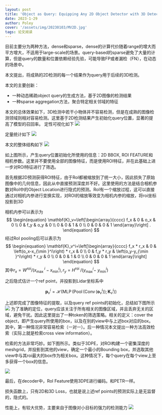 ```yaml
---
layout: post
title: 'Object as Query: Equipping Any 2D Object Detector with 3D Detection Ability'
date: 2023-1-29
author: Poley
cover: '/assets/img/20230103/MV2D.jpg'
tags: 论文阅读  
---
```





目前主要分为两种方法，dense和sparse，dense的计算代价随着range的增大而平方增大，不适用于large-scale的场景。query-based的sparse避免了大量的计算，但是query的数量和位置依赖经验先验，可能导致FP或者漏检（FN），在动态的场景中。

本文提出，将成熟的2D检测的每一个结果作为query用于后续的3D检测。

本文的主要创新：
+ 一种动态稀疏object query的生成方法，基于2D图像的检测结果
+ 一种sparse aggregation方法，聚合特定相关邻域的特征

本文的总体效果如下，3D检测中若干小物体并不容易检测，但是在成熟的图像检测领域则相对容易检测。这里基于2D检测结果产生初始化query位置，显著的提高了模型的召回率。
定性可视化如下
![](/assets/img/20230129/MV2DF1.jpg)

定量统计如下
![](/assets/img/20230129/MV2DF5.jpg)

本文的整体结构如下
![](/assets/img/20230129/MV2DF2.jpg)

如上图所示，产生query位置初始化所使用的信息：2D BBOX, ROI FEATURE和相机参数。这里并不要使用全部的图像特征，而是使用ROI特征，并在此基础上进一步对ROI特征进行了筛选。

首先根据2D预测获得ROI特征，由于RoI都被缩放到了统一大小，因此损失了原始图像中的几何信息，因此从中直接预测深度并不好。这里使用的方法是结合相机参数对RoI中的Object Location进行隐式的预测。RoI有一个缩放过程，这可以直接通过对相机内参进行变换实现，对ROI的缩放等效变为相机内参的缩放，将roi坐标投影到3D

相机内参可以表示为
$$
\begin{equation}
\mathbf{K}_v=\left[\begin{array}{cccc}
f_x & 0 & o_x & 0 \\
0 & f_y & o_y & 0 \\
0 & 0 & 1 & 0 \\
0 & 0 & 0 & 1
\end{array}\right] .
\end{equation}
$$
经过RoI pooling后可以表示为
$$
\begin{equation}
\mathbf{K}_v^i=\left[\begin{array}{cccc}
f_x * r_x & 0 & \left(o_x-x_{\min }^i\right) * r_x & 0 \\
0 & f_y * r_y & \left(o_y-y_{\min }^i\right) * r_y & 0 \\
0 & 0 & 1 & 0 \\
0 & 0 & 0 & 1
\end{array}\right]
\end{equation}
$$
其中$r_x=W^{r o i} /\left(x_{\text {max }}^i-x_{\min }^i\right), r_y=H^{\text {roi }} /\left(y_{\max }^i-\right.$ $\left.y_{\min }^i\right)$

之后隐式估计一个ref point，并投影到Lidar坐标系中

$$
\begin{equation}
\mathbf{p}_v^i=\mathcal{H}\left(\operatorname{MLP}\left(\operatorname{Pool}\left(\operatorname{Conv}\left(\mathbf{o}_v^i\right)\right) ; \mathbf{K}_v^i\right)\right)
\end{equation}
$$

上述即完成了图像特征的提取，以及query ref points的初始化，总结如下图所示
![](/assets/img/20230129/MV2DF3.jpg)
为了准确的定位，query应该关注于所有相关的图像区域，并且丢弃无关的区域，避免干扰。因此这里提出了一种token的筛选策略。相关的定义：cover the object，即产生query所使用的box，以及在别的view中与上述box对应的box。其中，第一种情况非常容易检索（一对一）。后一种情况本文提出一种方法高效检索（实际上就是检索cross view information）。


检索的方法非常巧妙。如下图所示。类似于3DPE，对ROI构建一个密集深度的meshgrid，并投影到其他的view，确定一个最小的Bounding box，并选取其他view中与其roi最大的box作为相关box。这种情况下，每个query在每个view上至多获得一个box的信息。


![](/assets/img/20230129/MV2DF4.jpg)

最后，在decoder中，RoI Feature使用3DPE进行编码。和PETR一样。

损失函数上，只有2D和3D Loss，也就是说上述ref points的预测实际上是无监督的，隐式的。

性能上，有较大优势，主要来自于图像对小目标的强力的检测能力
![](/assets/img/20230129/MV2DT1.jpg)





